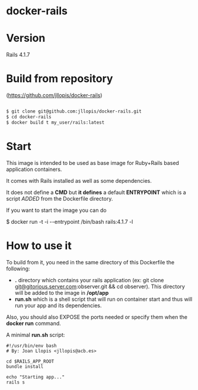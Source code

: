 # docker-rails

# Version

Rails 4.1.7

# Build from repository

(https://github.com/jllopis/docker-rails)

````bash

$ git clone git@github.com:jllopis/docker-rails.git
$ cd docker-rails
$ docker build t my_user/rails:latest
````

# Start

This image is intended to be used as base image for Ruby+Rails based application containers.

It comes with Rails installed as well as some dependencies.

It does not define a **CMD** but **it defines** a default **ENTRYPOINT** which is a script *ADDED* from the Dockerfile directory.

If you want to start the image you can do

   $ docker run -t -i --entrypoint /bin/bash rails:4.1.7 -l

# How to use it

To build from it, you need in the same directory of this Dockerfile the following:

- **.** directory which contains your rails application (ex: git clone git@gitorious.server.com:observer.git && cd observer). This directory will be added to
           the image in **/opt/app**
- **run.sh** which is a shell script that will run on container start and thus will run your app and its dependencies.

Also, you should also EXPOSE the ports needed or specify them when the **docker run** command.

A minimal **run.sh** script:

    #!/usr/bin/env bash
    # By: Joan Llopis <jllopis@acb.es>
    
    cd $RAILS_APP_ROOT
    bundle install
    
    echo "Starting app..."
    rails s

